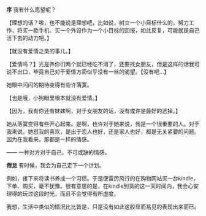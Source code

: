 
**序**
我有什么愿望呢？

【理想的话？唉，也不能说是理想吧，比如说，树立一个小目标什么的，努力工作，将买一款手机、买一个外设作为一个小目标的回报，如此反复，可能就是自己活下去的动力吧。】

【就没有爱情之类的事儿。】

【爱情吗？】光是养你们两个就已经吃不消了，还要找女朋友，但是这样的话我可说不出口，毕竟自己对于爱情方面似乎没有一丝的渴望。【没有吧...】

她眼中闪闪的期待变得有些许落寞。

【也是哦，小狗眼里根本就没有爱情。】

【因为，我有你还有妹妹啊，对于女朋友的话，没有或许是最好的选择。】

她从落寞变得有些开心起来。是啊，也许对于她来说，我是一个很重要的人。对于我来说，她怼我的喜欢，是出于恋人也好，还是家人也好，都是无关紧要的问题。因为在我看来，那都是一样的情感。

—— 一种对方对于自己，不可或缺的情感。


**倦怠**
有时候，我会为自己定下一个计划。

例如，接下来将读书养成一个习惯。于是便雷厉风行的在购物网站买一台kindle，下单、购买，毫不犹豫。很有意思的是，在kindle到货的这一天时间内，我会心安理得的玩过这段时光，而且不会觉得有所虚度。

我想，生活中类似的情况比比皆是，只是没有如此这般显而易见的表现出来而已。